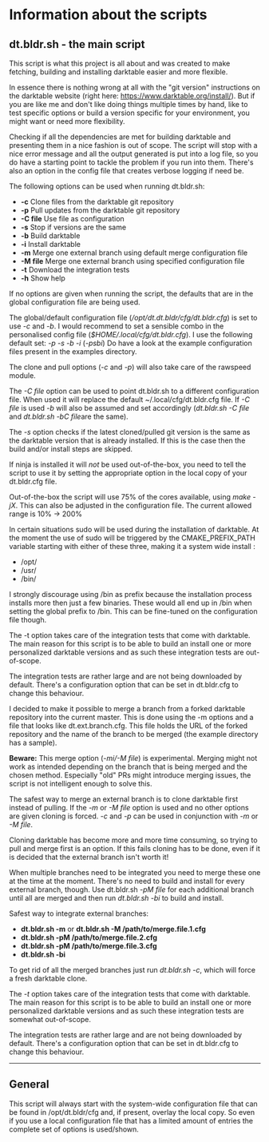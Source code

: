 
# Information about the scripts

## dt.bldr.sh - the main script

This script is what this project is all about and was created to make fetching,
building and installing darktable easier and more flexible.

In essence there is nothing wrong at all with the "git version" instructions on
the darktable website (right here: https://www.darktable.org/install/). But if
you are like me and don't like doing things multiple times by hand, like to test
specific options or build a version specific for your environment, you might
want or need more flexibility.

Checking if all the dependencies are met for building darktable and presenting
them in a nice fashion is out of scope. The script will stop with a nice error
message and all the output generated is put into a log file, so you do have a
starting point to tackle the problem if you run into them. There's also an
option in the config file that creates verbose logging if need be.

The following options can be used when running dt.bldr.sh:

*  **-c**      Clone files from the darktable git repository
*  **-p**      Pull updates from the darktable git repository
*  **-C file** Use file as configuration
*  **-s**      Stop if versions are the same
*  **-b**      Build darktable
*  **-i**      Install darktable
*  **-m**      Merge one external branch using default merge configuration file
*  **-M file** Merge one external branch using specified configuration file
*  **-t**      Download the integration tests
*  **-h**      Show help

If no options are given when running the script, the defaults that are in the
global configuration file are being used.

The global/default configuration file (*/opt/dt.dt.bldr/cfg/dt.bldr.cfg*) is set
to use *-c* and *-b*. I would recommend to set a sensible combo in the
personalised config file (*$HOME/.local/cfg/dt.bldr.cfg*). I use the following
default set: *-p -s -b -i* (*-psbi*) Do have a look at the example configuration
files present in the examples directory.

The clone and pull options (*-c* and *-p*) will also take care of the rawspeed
module.

The *-C file* option can be used to point dt.bldr.sh to a different
configuration file. When used it will replace the default
~/.local/cfg/dt.bldr.cfg file. If *-C file* is used *-b* will also be assumed
and set accordingly (*dt.bldr.sh -C file* and *dt.bldr.sh -bC file*are the
same).

The *-s* option checks if the latest cloned/pulled git version is the same as
the darktable version that is already installed. If this is the case then the
build and/or install steps are skipped.

If ninja is installed it will _not_ be used out-of-the-box, you need to tell the
script to use it by setting the appropriate option in the local copy of your
dt.bldr.cfg file.

Out-of-the-box the script will use 75% of the cores available, using *make -jX*.
This can also be adjusted in the configuration file. The current allowed range
is 10% -> 200%

In certain situations sudo will be used during the installation of darktable. At
the moment the use of sudo will be triggered by the CMAKE_PREFIX_PATH variable
starting with either of these three, making it a system wide install :

* /opt/
* /usr/
* /bin/

I strongly discourage using /bin as prefix because the installation process
installs more then just a few binaries. These would all end up in /bin when
setting the global prefix to /bin. This can be fine-tuned on the configuration
file though.

The -t option takes care of the integration tests that come with darktable. The
main reason for this script is to be able to build an install one or more
personalized darktable versions and as such these integration tests are
out-of-scope.

The integration tests are rather large and are not being downloaded by default.
There's a configuration option that can be set in dt.bldr.cfg to change this
behaviour. 

I decided to make it possible to merge a branch from a forked darktable
repository into the current master. This is done using the -m options and a file
that looks like dt.ext.branch.cfg. This file holds the URL of the forked
repository and the name of the branch to be merged (the example directory has a
sample).

**Beware:** This merge option (*-mi/-M file*) is experimental. Merging might not
work as intended depending on the branch that is being merged and the chosen
method. Especially "old" PRs might introduce merging issues, the script is not
intelligent enough to solve this.

The safest way to merge an external branch is to clone darktable first instead
of pulling. If the *-m* or *-M file* option is used and no other options are
given cloning is forced. *-c* and *-p* can be used in conjunction with *-m* or
*-M file*.

Cloning darktable has become more and more time consuming, so trying to pull
and merge first is an option. If this fails cloning has to be done, even if it
is decided that the external branch isn't worth it!

When multiple branches need to be integrated you need to merge these one at the
time at the moment. There's no need to build and install for every external
branch, though. Use dt.bldr.sh *-pM file* for each additional branch until all
are merged and then run *dt.bldr.sh -bi* to build and install.

Safest way to integrate external branches:

- **dt.bldr.sh -m** or **dt.bldr.sh -M /path/to/merge.file.1.cfg**
- **dt.bldr.sh -pM /path/to/merge.file.2.cfg**
- **dt.bldr.sh -pM /path/to/merge.file.3.cfg**
- **dt.bldr.sh -bi**

To get rid of all the merged branches just run *dt.bldr.sh -c*, which will force
a fresh darktable clone.

The *-t* option takes care of the integration tests that come with darktable.
The main reason for this script is to be able to build an install one or more
personalized darktable versions and as such these integration tests are somewhat
out-of-scope.

The integration tests are rather large and are not being downloaded by default.
There's a configuration option that can be set in dt.bldr.cfg to change this
behaviour. 

---
## General

This script will always start with the system-wide configuration file that can
be found in /opt/dt.bldr/cfg and, if present, overlay the local copy. So even if
you use a local configuration file that has a limited amount of entries the
complete set of options is used/shown.

